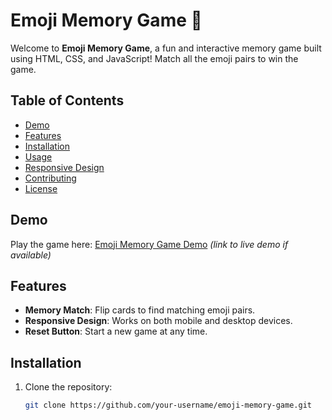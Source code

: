 # Emoji Memory Game 🎉

Welcome to **Emoji Memory Game**, a fun and interactive memory game built using HTML, CSS, and JavaScript! Match all the emoji pairs to win the game.

## Table of Contents
- [Demo](#https://memoryflipfind.netlify.app/)
- [Features](#features)
- [Installation](#installation)
- [Usage](#usage)
- [Responsive Design](#responsive-design)
- [Contributing](#contributing)
- [License](#license)

## Demo
Play the game here: [Emoji Memory Game Demo](#) _(link to live demo if available)_

## Features
- **Memory Match**: Flip cards to find matching emoji pairs.
- **Responsive Design**: Works on both mobile and desktop devices.
- **Reset Button**: Start a new game at any time.

## Installation
1. Clone the repository:
   ```bash
   git clone https://github.com/your-username/emoji-memory-game.git
